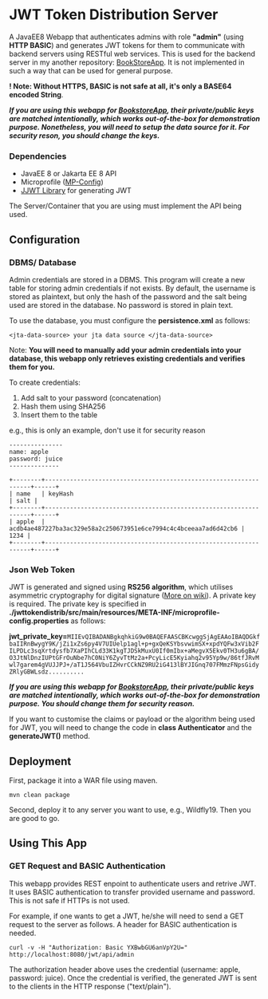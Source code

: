# JWT Token Distribution Server

A JavaEE8 Webapp that authenticates admins with role **"admin"** (using **HTTP BASIC**) and generates JWT tokens for them to communicate with backend servers using RESTful web services. This is used for the backend server in my another repository: <a href="https://github.com/CurtisNewbie/BookStoreApp">BookStoreApp</a>. It is not implemented in such a way that can be used for general purpose.

**! Note: Without HTTPS, BASIC is not safe at all, it's only a BASE64 encoded String**.

**_If you are using this webapp for <a href="https://github.com/CurtisNewbie/BookStoreApp/">BookstoreApp</a>, their private/public keys are matched intentionally, which works out-of-the-box for demonstration purpose. Nonetheless, you will need to setup the data source for it. For security reson, you should change the keys._**

### Dependencies

- JavaEE 8 or Jakarta EE 8 API
- Microprofile (<a href="https://github.com/eclipse/microprofile-config">MP-Config</a>)
- <a href="https://github.com/jwtk/jjwt">JJWT Library</a> for generating JWT

The Server/Container that you are using must implement the API being used.

## Configuration

### DBMS/ Database

Admin credentials are stored in a DBMS. This program will create a new table for storing admin credentials if not exists. By default, the username is stored as plaintext, but only the hash of the password and the salt being used are stored in the database. No password is stored in plain text.

To use the database, you must configure the **persistence.xml** as follows:

    <jta-data-source> your jta data source </jta-data-source>

Note: **You will need to manually add your admin credentials into your database, this webapp only retrieves existing credentials and verifies them for you.**

To create credentials:

1. Add salt to your password (concatenation)
2. Hash them using SHA256
3. Insert them to the table

e.g., this is only an example, don't use it for security reason

    ---------------
    name: apple
    password: juice
    --------------

    +--------+------------------------------------------------------------------+------+
    | name   | keyHash                                                          | salt |
    +--------+------------------------------------------------------------------+------+
    | apple  | acdb4ae487227ba3ac329e58a2c250673951e6ce7994c4c4bceeaa7ad6d42cb6 | 1234 |
    +--------+------------------------------------------------------------------+------+

### Json Web Token

JWT is generated and signed using **RS256 algorithm**, which utilises asymmetric cryptography for digital signature (<a href="https://en.wikipedia.org/wiki/JSON_Web_Token">More on wiki</a>). A private key is required. The private key is specified in **./jwttokendistrib/src/main/resources/META-INF/microprofile-config.properties** as follows:

**jwt_private_key=**`MIIEvQIBADANBgkqhkiG9w0BAQEFAASCBKcwggSjAgEAAoIBAQDGkfbaIIRnBwygY9K/jZi1xZs6py4V7UIUelp1agl+p+gxQeKSYbsvwimSX+xpdYQFw3xVib2FILPDLc3sqXrtdysfb7XaPIhCLd33K1kgTJDSkMuxU0If0mIbx+aMegvX5Ekv0TH3u6gBA/O3JtNlDnzIUPtGFrOuNbe7hC0NiY6ZyvTtMz2a+PcyLicE5Kyiahq2v95Yp9w/86tfJRvMwl7garem4gVUJJPJ+/aT1J564VbuIZHvrCCkNZ9RU2iG413lBYJIGnq707FMmzFNpsGidyZRlyGBWLsdz..........`

**_If you are using this webapp for <a href="https://github.com/CurtisNewbie/BookStoreApp/">BookstoreApp</a>, their private/public keys are matched intentionally, which works out-of-the-box for demonstration purpose. You should change them for security reason._**

If you want to customise the claims or payload or the algorithm being used for JWT, you will need to change the code in **class Authenticator** and the **generateJWT()** method.

## Deployment

First, package it into a WAR file using maven.

    mvn clean package

Second, deploy it to any server you want to use, e.g., Wildfly19. Then you are good to go.

## Using This App

### GET Request and BASIC Authentication

This webapp provides REST enpoint to authenticate users and retrive JWT. It uses BASIC authentication to transfer provided username and password. This is not safe if HTTPs is not used.

For example, if one wants to get a JWT, he/she will need to send a GET request to the server as follows. A header for BASIC authentication is needed.

    curl -v -H "Authorization: Basic YXBwbGU6anVpY2U=" http://localhost:8080/jwt/api/admin

The authorization header above uses the credential (username: apple, password: juice). Once the credential is verified, the generated JWT is sent to the clients in the HTTP response ("text/plain").

